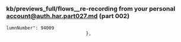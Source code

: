 ### kb/previews_full/flows__re-recording from your personal account@auth.har.part027.md (part 002)

```md
lumnNumber": 94009
                              },
                          
```

```
